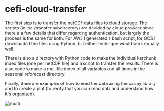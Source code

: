 # cefi-cloud-transfer

The first step is to transfer the netCDF data files to cloud storage. The scripts (in the /transfer subdirectory) are devided by cloud provider since there a a few details that differ regarding authentication, but largely the process is the same for both. For AWS I generated a bash script, for GCS I downloaded the files using Python, but either technique would work equally well.

There is also a directory with Python code to make the individual kerchunk index files (one per netCDF file) and a script to transfer the results. There is also code to make a multifile index of all variables and all times in the seasonal reforecast directory.

Finally, there are examples of how to read the data using the xarray library and to create a plot (to verify that you can read data and understand how it's organized).


![multi](https://github.com/user-attachments/assets/cb5124ec-1b8b-4d59-89b1-9796b7f6d95e)

